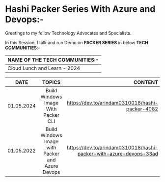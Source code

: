 # Hashi Packer Series With Azure and Devops:-

Greetings to my fellow Technology Advocates and Specialists.

In this Session, I talk and run Demo on __PACKER SERIES__ in below __TECH COMMUNITIES__:-

| __NAME OF THE TECH COMMUNITIES:-__ |
| --------- |
| Cloud Lunch and Learn - 2024 |

| __DATE__ | __TOPICS__ | __CONTENT__ |
| --------- |:---------:| -------:|
| 01.05.2024 | Build Windows Image With Packer CLI | https://dev.to/arindam0310018/hashi-packer-4082 |
| 01.05.2022 | Build Windows Image with Packer and Azure Devops | https://dev.to/arindam0310018/hashi-packer-with-azure-devops-33ad |
